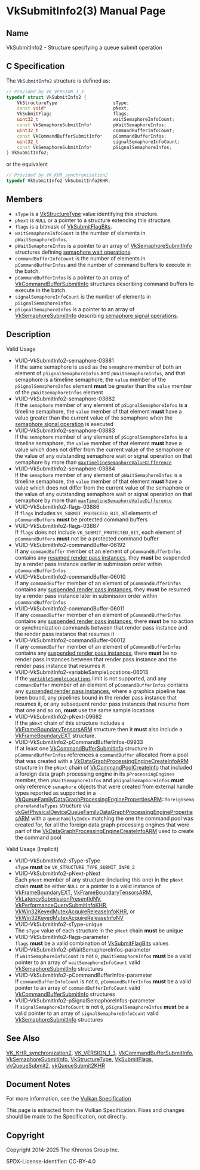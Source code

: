 # VkSubmitInfo2(3) Manual Page

## Name

VkSubmitInfo2 - Structure specifying a queue submit operation



## [](#_c_specification)C Specification

The `VkSubmitInfo2` structure is defined as:

```c++
// Provided by VK_VERSION_1_3
typedef struct VkSubmitInfo2 {
    VkStructureType                     sType;
    const void*                         pNext;
    VkSubmitFlags                       flags;
    uint32_t                            waitSemaphoreInfoCount;
    const VkSemaphoreSubmitInfo*        pWaitSemaphoreInfos;
    uint32_t                            commandBufferInfoCount;
    const VkCommandBufferSubmitInfo*    pCommandBufferInfos;
    uint32_t                            signalSemaphoreInfoCount;
    const VkSemaphoreSubmitInfo*        pSignalSemaphoreInfos;
} VkSubmitInfo2;
```

or the equivalent

```c++
// Provided by VK_KHR_synchronization2
typedef VkSubmitInfo2 VkSubmitInfo2KHR;
```

## [](#_members)Members

- `sType` is a [VkStructureType](https://registry.khronos.org/vulkan/specs/latest/man/html/VkStructureType.html) value identifying this structure.
- `pNext` is `NULL` or a pointer to a structure extending this structure.
- `flags` is a bitmask of [VkSubmitFlagBits](https://registry.khronos.org/vulkan/specs/latest/man/html/VkSubmitFlagBits.html).
- `waitSemaphoreInfoCount` is the number of elements in `pWaitSemaphoreInfos`.
- `pWaitSemaphoreInfos` is a pointer to an array of [VkSemaphoreSubmitInfo](https://registry.khronos.org/vulkan/specs/latest/man/html/VkSemaphoreSubmitInfo.html) structures defining [semaphore wait operations](https://registry.khronos.org/vulkan/specs/latest/html/vkspec.html#synchronization-semaphores-waiting).
- `commandBufferInfoCount` is the number of elements in `pCommandBufferInfos` and the number of command buffers to execute in the batch.
- `pCommandBufferInfos` is a pointer to an array of [VkCommandBufferSubmitInfo](https://registry.khronos.org/vulkan/specs/latest/man/html/VkCommandBufferSubmitInfo.html) structures describing command buffers to execute in the batch.
- `signalSemaphoreInfoCount` is the number of elements in `pSignalSemaphoreInfos`.
- `pSignalSemaphoreInfos` is a pointer to an array of [VkSemaphoreSubmitInfo](https://registry.khronos.org/vulkan/specs/latest/man/html/VkSemaphoreSubmitInfo.html) describing [semaphore signal operations](https://registry.khronos.org/vulkan/specs/latest/html/vkspec.html#synchronization-semaphores-signaling).

## [](#_description)Description

Valid Usage

- [](#VUID-VkSubmitInfo2-semaphore-03881)VUID-VkSubmitInfo2-semaphore-03881  
  If the same semaphore is used as the `semaphore` member of both an element of `pSignalSemaphoreInfos` and `pWaitSemaphoreInfos`, and that semaphore is a timeline semaphore, the `value` member of the `pSignalSemaphoreInfos` element **must** be greater than the `value` member of the `pWaitSemaphoreInfos` element
- [](#VUID-VkSubmitInfo2-semaphore-03882)VUID-VkSubmitInfo2-semaphore-03882  
  If the `semaphore` member of any element of `pSignalSemaphoreInfos` is a timeline semaphore, the `value` member of that element **must** have a value greater than the current value of the semaphore when the [semaphore signal operation](https://registry.khronos.org/vulkan/specs/latest/html/vkspec.html#synchronization-semaphores-signaling) is executed
- [](#VUID-VkSubmitInfo2-semaphore-03883)VUID-VkSubmitInfo2-semaphore-03883  
  If the `semaphore` member of any element of `pSignalSemaphoreInfos` is a timeline semaphore, the `value` member of that element **must** have a value which does not differ from the current value of the semaphore or the value of any outstanding semaphore wait or signal operation on that semaphore by more than [`maxTimelineSemaphoreValueDifference`](https://registry.khronos.org/vulkan/specs/latest/html/vkspec.html#limits-maxTimelineSemaphoreValueDifference)
- [](#VUID-VkSubmitInfo2-semaphore-03884)VUID-VkSubmitInfo2-semaphore-03884  
  If the `semaphore` member of any element of `pWaitSemaphoreInfos` is a timeline semaphore, the `value` member of that element **must** have a value which does not differ from the current value of the semaphore or the value of any outstanding semaphore wait or signal operation on that semaphore by more than [`maxTimelineSemaphoreValueDifference`](https://registry.khronos.org/vulkan/specs/latest/html/vkspec.html#limits-maxTimelineSemaphoreValueDifference)
- [](#VUID-VkSubmitInfo2-flags-03886)VUID-VkSubmitInfo2-flags-03886  
  If `flags` includes `VK_SUBMIT_PROTECTED_BIT`, all elements of `pCommandBuffers` **must** be protected command buffers
- [](#VUID-VkSubmitInfo2-flags-03887)VUID-VkSubmitInfo2-flags-03887  
  If `flags` does not include `VK_SUBMIT_PROTECTED_BIT`, each element of `pCommandBuffers` **must** not be a protected command buffer
- [](#VUID-VkSubmitInfo2-commandBuffer-06192)VUID-VkSubmitInfo2-commandBuffer-06192  
  If any `commandBuffer` member of an element of `pCommandBufferInfos` contains any [resumed render pass instances](https://registry.khronos.org/vulkan/specs/latest/html/vkspec.html#renderpass-suspension), they **must** be suspended by a render pass instance earlier in submission order within `pCommandBufferInfos`
- [](#VUID-VkSubmitInfo2-commandBuffer-06010)VUID-VkSubmitInfo2-commandBuffer-06010  
  If any `commandBuffer` member of an element of `pCommandBufferInfos` contains any [suspended render pass instances](https://registry.khronos.org/vulkan/specs/latest/html/vkspec.html#renderpass-suspension), they **must** be resumed by a render pass instance later in submission order within `pCommandBufferInfos`
- [](#VUID-VkSubmitInfo2-commandBuffer-06011)VUID-VkSubmitInfo2-commandBuffer-06011  
  If any `commandBuffer` member of an element of `pCommandBufferInfos` contains any [suspended render pass instances](https://registry.khronos.org/vulkan/specs/latest/html/vkspec.html#renderpass-suspension), there **must** be no action or synchronization commands between that render pass instance and the render pass instance that resumes it
- [](#VUID-VkSubmitInfo2-commandBuffer-06012)VUID-VkSubmitInfo2-commandBuffer-06012  
  If any `commandBuffer` member of an element of `pCommandBufferInfos` contains any [suspended render pass instances](https://registry.khronos.org/vulkan/specs/latest/html/vkspec.html#renderpass-suspension), there **must** be no render pass instances between that render pass instance and the render pass instance that resumes it
- [](#VUID-VkSubmitInfo2-variableSampleLocations-06013)VUID-VkSubmitInfo2-variableSampleLocations-06013  
  If the [`variableSampleLocations`](https://registry.khronos.org/vulkan/specs/latest/html/vkspec.html#limits-variableSampleLocations) limit is not supported, and any `commandBuffer` member of an element of `pCommandBufferInfos` contains any [suspended render pass instances](https://registry.khronos.org/vulkan/specs/latest/html/vkspec.html#renderpass-suspension), where a graphics pipeline has been bound, any pipelines bound in the render pass instance that resumes it, or any subsequent render pass instances that resume from that one and so on, **must** use the same sample locations
- [](#VUID-VkSubmitInfo2-pNext-09682)VUID-VkSubmitInfo2-pNext-09682  
  If the `pNext` chain of this structure includes a [VkFrameBoundaryTensorsARM](https://registry.khronos.org/vulkan/specs/latest/man/html/VkFrameBoundaryTensorsARM.html) structure then it **must** also include a [VkFrameBoundaryEXT](https://registry.khronos.org/vulkan/specs/latest/man/html/VkFrameBoundaryEXT.html) structure.
- [](#VUID-VkSubmitInfo2-pCommandBufferInfos-09933)VUID-VkSubmitInfo2-pCommandBufferInfos-09933  
  If at least one [VkCommandBufferSubmitInfo](https://registry.khronos.org/vulkan/specs/latest/man/html/VkCommandBufferSubmitInfo.html) structure in `pCommandBufferInfos` references a `commandBuffer` allocated from a pool that was created with a [VkDataGraphProcessingEngineCreateInfoARM](https://registry.khronos.org/vulkan/specs/latest/man/html/VkDataGraphProcessingEngineCreateInfoARM.html) structure in the `pNext` chain of [VkCommandPoolCreateInfo](https://registry.khronos.org/vulkan/specs/latest/man/html/VkCommandPoolCreateInfo.html) that included a foreign data graph processing engine in its `pProcessingEngines` member, then `pWaitSemaphoreInfos` and `pSignalSemaphoreInfos` **must** only reference `semaphore` objects that were created from external handle types reported as supported in a [VkQueueFamilyDataGraphProcessingEnginePropertiesARM](https://registry.khronos.org/vulkan/specs/latest/man/html/VkQueueFamilyDataGraphProcessingEnginePropertiesARM.html)::`foreignSemaphoreHandleTypes` structure via [vkGetPhysicalDeviceQueueFamilyDataGraphProcessingEnginePropertiesARM](https://registry.khronos.org/vulkan/specs/latest/man/html/vkGetPhysicalDeviceQueueFamilyDataGraphProcessingEnginePropertiesARM.html) with a `queueFamilyIndex` matching the one the command pool was created for, for all the foreign data graph processing engines that were part of the [VkDataGraphProcessingEngineCreateInfoARM](https://registry.khronos.org/vulkan/specs/latest/man/html/VkDataGraphProcessingEngineCreateInfoARM.html) used to create the command pool

Valid Usage (Implicit)

- [](#VUID-VkSubmitInfo2-sType-sType)VUID-VkSubmitInfo2-sType-sType  
  `sType` **must** be `VK_STRUCTURE_TYPE_SUBMIT_INFO_2`
- [](#VUID-VkSubmitInfo2-pNext-pNext)VUID-VkSubmitInfo2-pNext-pNext  
  Each `pNext` member of any structure (including this one) in the `pNext` chain **must** be either `NULL` or a pointer to a valid instance of [VkFrameBoundaryEXT](https://registry.khronos.org/vulkan/specs/latest/man/html/VkFrameBoundaryEXT.html), [VkFrameBoundaryTensorsARM](https://registry.khronos.org/vulkan/specs/latest/man/html/VkFrameBoundaryTensorsARM.html), [VkLatencySubmissionPresentIdNV](https://registry.khronos.org/vulkan/specs/latest/man/html/VkLatencySubmissionPresentIdNV.html), [VkPerformanceQuerySubmitInfoKHR](https://registry.khronos.org/vulkan/specs/latest/man/html/VkPerformanceQuerySubmitInfoKHR.html), [VkWin32KeyedMutexAcquireReleaseInfoKHR](https://registry.khronos.org/vulkan/specs/latest/man/html/VkWin32KeyedMutexAcquireReleaseInfoKHR.html), or [VkWin32KeyedMutexAcquireReleaseInfoNV](https://registry.khronos.org/vulkan/specs/latest/man/html/VkWin32KeyedMutexAcquireReleaseInfoNV.html)
- [](#VUID-VkSubmitInfo2-sType-unique)VUID-VkSubmitInfo2-sType-unique  
  The `sType` value of each structure in the `pNext` chain **must** be unique
- [](#VUID-VkSubmitInfo2-flags-parameter)VUID-VkSubmitInfo2-flags-parameter  
  `flags` **must** be a valid combination of [VkSubmitFlagBits](https://registry.khronos.org/vulkan/specs/latest/man/html/VkSubmitFlagBits.html) values
- [](#VUID-VkSubmitInfo2-pWaitSemaphoreInfos-parameter)VUID-VkSubmitInfo2-pWaitSemaphoreInfos-parameter  
  If `waitSemaphoreInfoCount` is not `0`, `pWaitSemaphoreInfos` **must** be a valid pointer to an array of `waitSemaphoreInfoCount` valid [VkSemaphoreSubmitInfo](https://registry.khronos.org/vulkan/specs/latest/man/html/VkSemaphoreSubmitInfo.html) structures
- [](#VUID-VkSubmitInfo2-pCommandBufferInfos-parameter)VUID-VkSubmitInfo2-pCommandBufferInfos-parameter  
  If `commandBufferInfoCount` is not `0`, `pCommandBufferInfos` **must** be a valid pointer to an array of `commandBufferInfoCount` valid [VkCommandBufferSubmitInfo](https://registry.khronos.org/vulkan/specs/latest/man/html/VkCommandBufferSubmitInfo.html) structures
- [](#VUID-VkSubmitInfo2-pSignalSemaphoreInfos-parameter)VUID-VkSubmitInfo2-pSignalSemaphoreInfos-parameter  
  If `signalSemaphoreInfoCount` is not `0`, `pSignalSemaphoreInfos` **must** be a valid pointer to an array of `signalSemaphoreInfoCount` valid [VkSemaphoreSubmitInfo](https://registry.khronos.org/vulkan/specs/latest/man/html/VkSemaphoreSubmitInfo.html) structures

## [](#_see_also)See Also

[VK\_KHR\_synchronization2](https://registry.khronos.org/vulkan/specs/latest/man/html/VK_KHR_synchronization2.html), [VK\_VERSION\_1\_3](https://registry.khronos.org/vulkan/specs/latest/man/html/VK_VERSION_1_3.html), [VkCommandBufferSubmitInfo](https://registry.khronos.org/vulkan/specs/latest/man/html/VkCommandBufferSubmitInfo.html), [VkSemaphoreSubmitInfo](https://registry.khronos.org/vulkan/specs/latest/man/html/VkSemaphoreSubmitInfo.html), [VkStructureType](https://registry.khronos.org/vulkan/specs/latest/man/html/VkStructureType.html), [VkSubmitFlags](https://registry.khronos.org/vulkan/specs/latest/man/html/VkSubmitFlags.html), [vkQueueSubmit2](https://registry.khronos.org/vulkan/specs/latest/man/html/vkQueueSubmit2.html), [vkQueueSubmit2KHR](https://registry.khronos.org/vulkan/specs/latest/man/html/vkQueueSubmit2KHR.html)

## [](#_document_notes)Document Notes

For more information, see the [Vulkan Specification](https://registry.khronos.org/vulkan/specs/latest/html/vkspec.html#VkSubmitInfo2)

This page is extracted from the Vulkan Specification. Fixes and changes should be made to the Specification, not directly.

## [](#_copyright)Copyright

Copyright 2014-2025 The Khronos Group Inc.

SPDX-License-Identifier: CC-BY-4.0